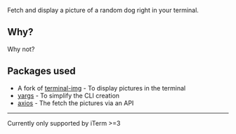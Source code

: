 Fetch and display a picture of a random dog right in your terminal.

## Why?

Why not?

## Packages used

- A fork of [terminal-img](https://github.com/sindresorhus/terminal-image) - To display pictures in the terminal
- [yargs](https://www.npmjs.com/package/yargs) - To simplify the CLI creation
- [axios](https://www.npmjs.com/package/axios) - The fetch the pictures via an API

---

Currently only supported by iTerm >=3

